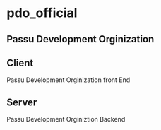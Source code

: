 # pdo_official

## Passu Development Orginization

## Client

Passu Development Orginization front End

## Server

Passu Development Orginiztion Backend
